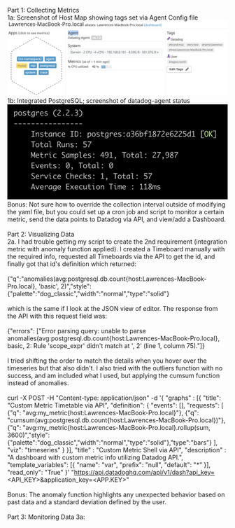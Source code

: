 Part 1: Collecting Metrics<br/>
1a: Screenshot of Host Map showing tags set via Agent Config file<br/>
![alt text](1a.png)
1b: Integrated PostgreSQL; screenshot of datadog-agent status<br/>
![alt text](1b.png)<br/>
Bonus: Not sure how to override the collection interval outside of modifying the yaml file, but you could set up a cron job and script to monitor a certain metric, send the data points to Datadog via API, and view/add a Dashboard.<br/>
<br/>
Part 2: Visualizing Data<br/>
2a. I had trouble getting my script to create the 2nd requirement (integration metric with anomaly function applied).  I created a Timeboard manually with the required info,  requested all Timeboards via the API to get the id, and finally got that id's definition which returned: <br/>
<br/>
{"q":"anomalies(avg:postgresql.db.count{host:Lawrences-MacBook-Pro.local}, 'basic', 2)","style":{"palette":"dog_classic","width":"normal","type":"solid"}<br/>
<br/>
which is the same if I look at the JSON view of editor.  The response from the API with this request field was:  <br/>
<br/>
{"errors": ["Error parsing query: unable to parse anomalies(avg:postgresql.db.count{host:Lawrences-MacBook-Pro.local}, basic, 2: Rule 'scope_expr' didn't match at ', 2' (line 1, column 75)."]}<br/>
<br/>
I tried shifting the order to match the details when you hover over the timeseries but that also didn't.  I also tried with the outliers function with no success, and am included what I used, but applying the cumsum function instead of anomalies.<br/>
<br/>
curl  -X POST -H "Content-type: application/json" -d '{
      "graphs" : [{
          "title": "Custom Metric Timetable via API",
          "definition": {
              "events": [],
              "requests": [
                  {"q": "avg:my_metric{host:Lawrences-MacBook-Pro.local}"},
                  {"q": "cumsum(avg:postgresql.db.count{host:Lawrences-MacBook-Pro.local})"},
                  {"q": "avg:my_metric{host:Lawrences-MacBook-Pro.local}.rollup(sum, 3600)","style":{"palette":"dog_classic","width":"normal","type":"solid"},"type":"bars"}
              ],
              "viz": "timeseries"
          }
      }],
      "title" : "Custom Metric Shell via API",
      "description" : "A dashboard with custom metric info utilizing Datadog API.",
      "template_variables": [{
          "name": "var",
          "prefix": "null",
          "default": "*"
      }],
      "read_only": "True"
}' "https://api.datadoghq.com/api/v1/dash?api_key=<API_KEY>&application_key=<APP.KEY>"<br/>
<br/>
Bonus: The anomaly function highlights any unexpected behavior based on past data and a standard deviation defined by the user.<br/>
<br/>
Part 3: Monitoring Data
3a:



